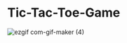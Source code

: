 # Tic-Tac-Toe-Game


![ezgif com-gif-maker (4)](https://user-images.githubusercontent.com/100855706/177996600-d4f7315c-371b-46ad-b84f-752cd31ead13.gif)
